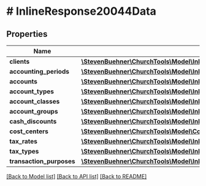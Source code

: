 # # InlineResponse20044Data

## Properties

Name | Type | Description | Notes
------------ | ------------- | ------------- | -------------
**clients** | [**\StevenBuehner\ChurchTools\Model\InlineResponse20044DataClients[]**](InlineResponse20044DataClients.md) |  | [optional]
**accounting_periods** | [**\StevenBuehner\ChurchTools\Model\InlineResponse20044DataAccountingPeriods[]**](InlineResponse20044DataAccountingPeriods.md) |  | [optional]
**accounts** | [**\StevenBuehner\ChurchTools\Model\InlineResponse20044DataAccounts[]**](InlineResponse20044DataAccounts.md) |  | [optional]
**account_types** | [**\StevenBuehner\ChurchTools\Model\InlineResponse20044DataAccountTypes[]**](InlineResponse20044DataAccountTypes.md) |  | [optional]
**account_classes** | [**\StevenBuehner\ChurchTools\Model\InlineResponse20044DataAccountClasses[]**](InlineResponse20044DataAccountClasses.md) |  | [optional]
**account_groups** | [**\StevenBuehner\ChurchTools\Model\InlineResponse20044DataAccountGroups[]**](InlineResponse20044DataAccountGroups.md) |  | [optional]
**cash_discounts** | [**\StevenBuehner\ChurchTools\Model\InlineResponse20044DataCashDiscounts[]**](InlineResponse20044DataCashDiscounts.md) |  | [optional]
**cost_centers** | [**\StevenBuehner\ChurchTools\Model\CostCenter[]**](CostCenter.md) |  | [optional]
**tax_rates** | [**\StevenBuehner\ChurchTools\Model\InlineResponse20044DataTaxRates[]**](InlineResponse20044DataTaxRates.md) |  | [optional]
**tax_types** | [**\StevenBuehner\ChurchTools\Model\InlineResponse20044DataTaxTypes[]**](InlineResponse20044DataTaxTypes.md) |  | [optional]
**transaction_purposes** | [**\StevenBuehner\ChurchTools\Model\InlineResponse20044DataTransactionPurposes[]**](InlineResponse20044DataTransactionPurposes.md) |  | [optional]

[[Back to Model list]](../../README.md#models) [[Back to API list]](../../README.md#endpoints) [[Back to README]](../../README.md)
